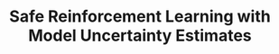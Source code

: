---
title: "Safe Reinforcement Learning with Model Uncertainty Estimates"
authors: "Björn Lütjens, Michael Everett, Jonathan P. How"
venue: "IEEE International Conference on Robotics and Automation (ICRA)"
year: "2019"
status: "published"
arxiv: "https://arxiv.org/abs/1810.08700"
official_link: ""
doi: ""
volume: "N/A"
number: "N/A"
pages: ""
publisher: ""
month: "05"
address: "Montreal, Canada"
type: "conference"
school: "N/A"
awards: "N/A"
notes: ""
include_on_website: true
image: "safe_rl.png"
links_to_code: "N/A"
links_to_video: "N/A"
collection: publications
permalink: /publication/2019-05-Lutjens19_ICRA.html
---